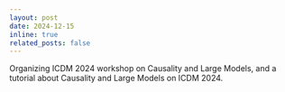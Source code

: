```yaml
---
layout: post
date: 2024-12-15
inline: true
related_posts: false
---
```


Organizing ICDM 2024 workshop on Causality and Large Models, and a tutorial about Causality and Large Models on ICDM 2024.
